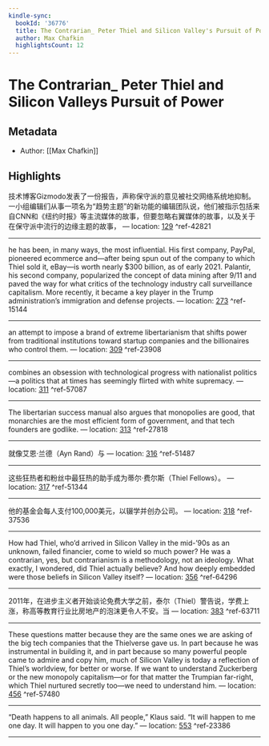 ```yaml
---
kindle-sync:
  bookId: '36776'
  title: The Contrarian_ Peter Thiel and Silicon Valley's Pursuit of Power
  author: Max Chafkin
  highlightsCount: 12
---
```

# The Contrarian_ Peter Thiel and Silicon Valleys Pursuit of Power
## Metadata
* Author: [[Max Chafkin]]

## Highlights
技术博客Gizmodo发表了一份报告，声称保守派的意见被社交网络系统地抑制。一小组编辑们从事一项名为“趋势主题”的新功能的编辑团队说，他们被指示包括来自CNN和《纽约时报》等主流媒体的故事，但要忽略右翼媒体的故事，以及关于在保守派中流行的边缘主题的故事， — location: [129]() ^ref-42821

---
he has been, in many ways, the most influential. His first company, PayPal, pioneered ecommerce and—after being spun out of the company to which Thiel sold it, eBay—is worth nearly $300 billion, as of early 2021. Palantir, his second company, popularized the concept of data mining after 9/11 and paved the way for what critics of the technology industry call surveillance capitalism. More recently, it became a key player in the Trump administration’s immigration and defense projects. — location: [273]() ^ref-15144

---
an attempt to impose a brand of extreme libertarianism that shifts power from traditional institutions toward startup companies and the billionaires who control them. — location: [309]() ^ref-23908

---
combines an obsession with technological progress with nationalist politics—a politics that at times has seemingly flirted with white supremacy. — location: [311]() ^ref-57087

---
The libertarian success manual also argues that monopolies are good, that monarchies are the most efficient form of government, and that tech founders are godlike. — location: [313]() ^ref-27818

---
就像艾恩·兰德（Ayn Rand）与 — location: [316]() ^ref-51487

---
这些狂热者和粉丝中最狂热的助手成为蒂尔·费尔斯（Thiel Fellows）。 — location: [317]() ^ref-51344

---
他的基金会每人支付100,000美元，以辍学并创办公司。 — location: [318]() ^ref-37536

---
How had Thiel, who’d arrived in Silicon Valley in the mid-’90s as an unknown, failed financier, come to wield so much power? He was a contrarian, yes, but contrarianism is a methodology, not an ideology. What exactly, I wondered, did Thiel actually believe? And how deeply embedded were those beliefs in Silicon Valley itself? — location: [356]() ^ref-64296

---
2011年，在进步主义者开始谈论免费大学之前，泰尔（Thiel）警告说，学费上涨，称高等教育行业比房地产的泡沫更令人不安。当 — location: [383]() ^ref-63711

---
These questions matter because they are the same ones we are asking of the big tech companies that the Thielverse gave us. In part because he was instrumental in building it, and in part because so many powerful people came to admire and copy him, much of Silicon Valley is today a reflection of Thiel’s worldview, for better or worse. If we want to understand Zuckerberg or the new monopoly capitalism—or for that matter the Trumpian far-right, which Thiel nurtured secretly too—we need to understand him. — location: [456]() ^ref-57480

---
“Death happens to all animals. All people,” Klaus said. “It will happen to me one day. It will happen to you one day.” — location: [553]() ^ref-23386

---
